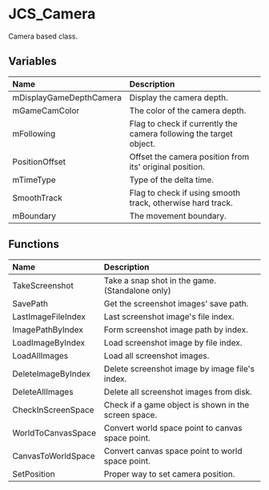 # JCS_Camera

Camera based class.

## Variables

| Name                    | Description                                                        |
|:------------------------|:-------------------------------------------------------------------|
| mDisplayGameDepthCamera | Display the camera depth.                                          |
| mGameCamColor           | The color of the camera depth.                                     |
| mFollowing              | Flag to check if currently the camera following the target object. |
| PositionOffset          | Offset the camera position from its' original position.            |
| mTimeType               | Type of the delta time.                                            |
| SmoothTrack             | Flag to check if using smooth track, otherwise hard track.         |
| mBoundary               | The movement boundary.                                             |

## Functions

| Name               | Description                                          |
|:-------------------|:-----------------------------------------------------|
| TakeScreenshot     | Take a snap shot in the game. (Standalone only)      |
| SavePath           | Get the screenshot images' save path.                |
| LastImageFileIndex | Last screenshot image's file index.                  |
| ImagePathByIndex   | Form screenshot image path by index.                 |
| LoadImageByIndex   | Load screenshot image by file index.                 |
| LoadAllImages      | Load all screenshot images.                          |
| DeleteImageByIndex | Delete screenshot image by image file's index.       |
| DeleteAllImages    | Delete all screenshot images from disk.              |
| CheckInScreenSpace | Check if a game object is shown in the screen space. |
| WorldToCanvasSpace | Convert world space point to canvas space point.     |
| CanvasToWorldSpace | Convert canvas space point to world space point.     |
| SetPosition        | Proper way to set camera position.                   |
